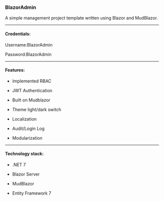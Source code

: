 ### BlazorAdmin

A simple management project template written using Blazor and MudBlazor.

---

#### Credentials:

Username:BlazorAdmin

Password:BlazorAdmin

---

#### Features:

- Implemented RBAC

- JWT Authentication

- Built on Mudblazor

- Theme light/dark switch

- Localization

- Audit/Login Log

- Modularization

---

#### Technology stack:

- .NET 7

- Blazor Server

- MudBlazor

- Entity Framework 7
